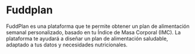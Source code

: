 # Fuddplan

FuddPlan es una plataforma que te permite obtener un plan de alimentación semanal personalizado, basado en tu Índice de Masa Corporal (IMC). La plataforma te ayudará a diseñar un plan de alimentación saludable, adaptado a tus datos y necesidades nutricionales.
